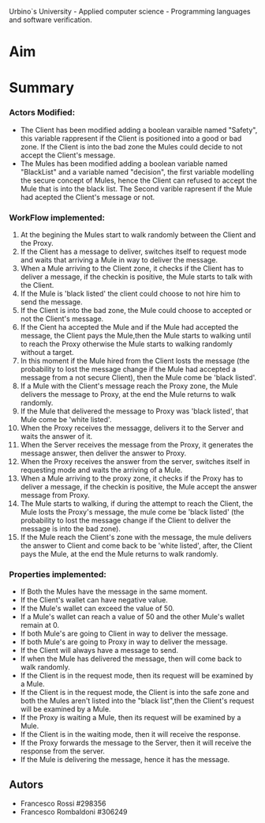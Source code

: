 Urbino`s University - Applied computer science - Programming languages and software verification.

# Aim


# Summary   

### Actors Modified:
- The Client has been modified adding a boolean varaible named "Safety", this variable rappresent if the Client is positioned into a good or bad zone. If the Client is into the bad zone the Mules could decide to not accept the Client's message.
- The Mules has been modified adding a boolean variable named "BlackList" and a variable named "decision", the first variable modelling the secure concept of Mules, hence the Client can refused to accept the Mule that is into the black list. The Second varible rapresent if the Mule had acepted the Client's message or not. 

### WorkFlow implemented:
1. At the begining the Mules start to walk randomly between the Client and the Proxy. 
2. If the Client has a message to deliver, switches itself to request mode and waits that arriving a Mule in way to deliver the message.
3. When a Mule arriving to the Client zone, it checks if the Client has to deliver a message, if the checkin is positive, the Mule starts to talk with the Client.
4. If the Mule is 'black listed' the client could choose to not hire him to send the message. 
5. If the Client is into the bad zone, the Mule could choose to accepted or not the Client's message.
6. If the Cient ha accepted the Mule and if the Mule had accepted the message, the Client pays the Mule,then the Mule starts to walking until to reach the Proxy  otherwise the Mule starts to walking randomly without a target. 
7. In this moment if the Mule hired from the Client losts the message (the probability to lost the message change if the Mule had accepted a message from a not secure Client), then the Mule come be 'black listed'. 
8. If a Mule with the Client's message reach the Proxy zone, the Mule delivers the message to Proxy, at the end the Mule returns to walk randomly.
9. If the Mule that delivered the message to Proxy was 'black listed', that Mule come be 'white listed'.
10. When the Proxy receives the messagge, delivers it to the Server and waits the answer of it.
11. When the Server receives the message from the Proxy, it generates the message answer, then deliver the answer to Proxy.
12. When the Proxy receives the answer from the server, switches itself in requesting mode and waits the arriving of a Mule. 
13. When a Mule arriving to the proxy zone, it checks if the Proxy has to deliver a message, if the checkin is positive, the Mule accept the answer message from Proxy.
14. The Mule starts to walking, if during the attempt to reach the Client, the Mule losts the Proxy's message, the mule come be 'black listed' (the probability to lost the message change if the Client to deliver the message is into the bad zone).
15. If the Mule reach the Client's zone with the message, the mule delivers the answer to Client and come back to be 'white listed', after, the Client pays the Mule, at the end the Mule returns to walk randomly.

### Properties implemented:
- If Both the Mules have the message in the same moment.
- If the Client's wallet can have negative value.
- If the Mule's wallet can exceed the value of 50.
- If a Mule's wallet can reach a value of 50 and the other Mule's wallet remain at 0.
- If both Mule's are going to Client in way to deliver the message.
- If both Mule's are going to Proxy in way to deliver the message.
- If the Client will always have a message to send.  
- If when the Mule has delivered the message, then will come back to walk randomly.
- If the Client is in the request mode, then its request will be examined by a Mule. 
- If the Client is in the request mode, the Client is into the safe zone and both the Mules aren't listed into the "black list",then the Client's request will be examined by a Mule.
-  If the Proxy is waiting a Mule, then its request will be examined by a Mule. 
-  If the Client is in the waiting mode, then it will receive the response.
-  If the Proxy forwards the message to the Server, then it will receive the response from the server. 
-  If the Mule is delivering the message, hence it has the message. 

## Autors 
- Francesco Rossi #298356
- Francesco Rombaldoni #306249
